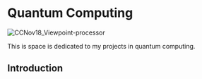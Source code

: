 # Quantum Computing

![CCNov18_Viewpoint-processor](https://github.com/user-attachments/assets/966acc10-ef46-47cd-b633-08d5a3ec94ec)


This is space is dedicated to my projects in quantum computing.

## Introduction

